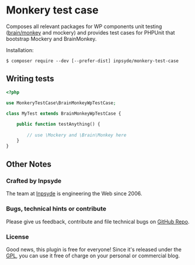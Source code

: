# Monkery test case

Composes all relevant packages for WP components unit testing ([brain/monkey](https://brain-wp.github.io/BrainMonkey/) and mockery) and provides test cases for PHPUnit that bootstrap Mockery and BrainMonkey.

Installation:
```
$ composer require --dev [--prefer-dist] inpsyde/monkery-test-case 
```

## Writing tests

```php
<?php

use MonkeryTestCase\BrainMonkeyWpTestCase;
	
class MyTest extends BrainMonkeyWpTestCase {

	public function testAnything() {
	
		// use \Mockery and \Brain\Monkey here
	}
}
```

## Other Notes

### Crafted by Inpsyde

The team at [Inpsyde](http://inpsyde.com/) is engineering the Web since 2006.

### Bugs, technical hints or contribute

Please give us feedback, contribute and file technical bugs on [GitHub Repo](https://github.com/inpsyde/monkery-test-case).

### License

Good news, this plugin is free for everyone! Since it's released under the [GPL](https://github.com/inpsyde/monkery-test-case/blob/main/LICENSE), you can use it free of charge on your personal or commercial blog.


